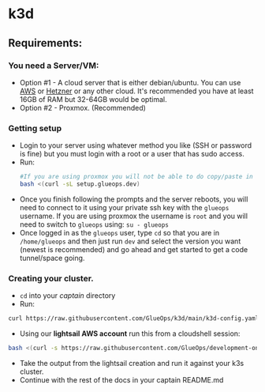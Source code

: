 # k3d


## Requirements:

### You need a Server/VM:
- Option #1 - A cloud server that is either debian/ubuntu. You can use [AWS](https://cde.glueops.dev) or [Hetzner](https://www.hetzner.com/) or any other cloud. It's recommended you have at least 16GB of RAM but 32-64GB would be optimal.
- Option #2 - Proxmox. (Recommended)
  
### Getting setup
- Login to your server using whatever method you like (SSH or password is fine) but you must login with a root or a user that has sudo access.
- Run:
  ```bash
  #If you are using proxmox you will not be able to do copy/paste in the web ssh console.
  bash <(curl -sL setup.glueops.dev)
  ```
- Once you finish following the prompts and the server reboots, you will need to connect to it using your private ssh key with the `glueops` username. If you are using proxmox the username is `root` and you will need to switch to `glueops` using: `su - glueops`
- Once logged in as the `glueops` user, type `cd` so that you are in `/home/glueops` and then just run `dev` and select the version you want (newest is recommended) and go ahead and get started to get a code tunnel/space going.



### Creating your cluster.

- `cd` into your _captain_ directory
- Run:
```bash
curl https://raw.githubusercontent.com/GlueOps/k3d/main/k3d-config.yaml -o k3d-config.yaml && sudo k3d cluster create --config k3d-config.yaml
```
- Using our **lightsail AWS account** run this from a cloudshell session:
```bash
bash <(curl -s https://raw.githubusercontent.com/GlueOps/development-only-utilities/main/tools/aws/lightsail.sh)
```
- Take the output from the lightsail creation and run it against your k3s cluster.
- Continue with the rest of the docs in your captain README.md

